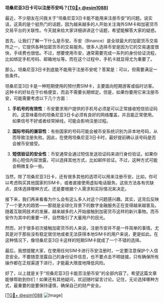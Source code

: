 **坦桑尼亚3日卡可以注册币安吗？[[TG💪+ @esim1088](https://t.me/s/esim1088)]**

最近，不少朋友在问我关于“坦桑尼亚3日卡能不能用来注册币安”的问题。说实话，这真的是个挺热门的话题，因为越来越多的人开始关注海外SIM卡和加密货币交易平台的关联性。今天就来给大家详细讲讲这个话题，希望能解答大家的疑惑。

首先，让我们了解一下什么是币安。币安（Binance）是全球最大的加密货币交易所之一，它提供各种加密货币的交易服务。很多人选择币安是因为它的交易速度很快，手续费也很低。不过，想要使用币安，通常需要完成一系列的身份验证流程，比如绑定手机号码、邮箱地址等。而在这个过程中，手机卡就显得尤为重要了。

那么，坦桑尼亚3日卡到底能不能用于注册币安呢？答案是：可以，但需要满足一些条件。

坦桑尼亚3日卡是一种短期使用的预付费SIM卡，主要面向短期游客或临时访客。这种卡的好处在于价格便宜，而且不需要长期绑定。但是，如果你要用它来注册币安，可能需要考虑以下几个方面：

1. **手机号的有效性**：币安要求用户提供的手机号必须是可以正常接收短信验证码的。这意味着你的坦桑尼亚3日卡必须有良好的网络覆盖，并且能正常使用。如果信号不好或者经常掉线，可能会影响注册过程。

2. **国际号码的兼容性**：有些国家的号码可能会被币安系统识别为非本地号码，从而导致注册失败。因此，在使用坦桑尼亚3日卡时，最好提前确认该号码是否会被币安接受。

3. **短信验证的安全性**：币安通常会通过短信发送验证码来进行身份验证。如果你担心短信内容泄露，可以选择其他方式，比如邮件验证。不过，这种方式可能会稍微复杂一些。

当然，除了坦桑尼亚3日卡，还有很多其他的选项可以用来注册币安。比如，你可以考虑购买其他国家的SIM卡，或者直接使用虚拟电话服务。这些方法各有优缺点，具体选择哪种方式，还是要根据个人需求和实际情况来决定。

接下来，我们再来看看为什么会有这么多人对这个问题感兴趣。其实，这背后反映了一个更大的趋势——那就是全球化背景下的数字金融服务正在变得越来越普及。随着互联网技术的发展，越来越多的人开始接触到加密货币这样的新兴事物。而币安作为其中的重要一环，自然吸引了大量用户的目光。

然而，对于很多初次接触加密货币的人来说，注册币安并不是一件简单的事情。尤其是对于那些没有稳定居住地或者无法获得本地SIM卡的用户来说，更是如此。在这种情况下，像坦桑尼亚3日卡这样的短期SIM卡就成了一个不错的选择。

最后，我想提醒大家，在使用任何SIM卡进行币安注册时，一定要注意保护个人信息安全。不要随意泄露自己的身份证件信息，也不要点击不明链接。只有确保所有操作都在正规渠道下进行，才能最大限度地降低风险。

好了，以上就是关于“坦桑尼亚3日卡能否注册币安”的全部内容了。希望这篇文章能够帮助到你们！如果还有其他疑问，欢迎随时留言讨论。记住，无论选择哪种方式，最重要的是要保持谨慎，确保自己的财产安全。

[[TG💪+ @esim1088](https://t.me/s/esim1088) ![Image](https://i.postimg.cc/4NQfJmqS/Snipaste-2025-05-13-00-14-12.png)]